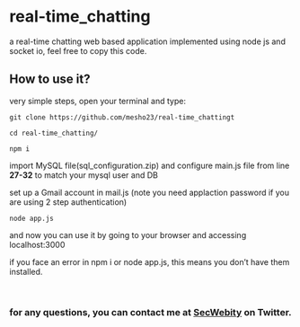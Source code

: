# real-time_chatting
a real-time chatting web based application implemented using node js and socket io, feel free to copy this code.




## How to use it?

very simple steps, open your terminal and type:

`git clone https://github.com/mesho23/real-time_chattingt`

`cd real-time_chatting/`

`npm i`

import MySQL file(sql_configuration.zip) and configure main.js file from line **27-32** to match your mysql user and DB 

set up a Gmail account in mail.js (note you need applaction password if you are using 2 step authentication)

 
`node app.js`


and now you can use it by going to your browser and accessing localhost:3000  

if you face an error in npm i or node app.js, this means you don’t have them installed.  

  
<br>    

### **for any questions, you can contact me at [SecWebity](https://twitter.com/SecWebity) on Twitter.**




